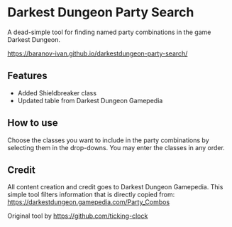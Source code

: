 # Darkest Dungeon Party Search
A dead-simple tool for finding named party combinations in the game Darkest Dungeon.

https://baranov-ivan.github.io/darkestdungeon-party-search/

Features
---
* Added Shieldbreaker class  
* Updated table from Darkest Dungeon Gamepedia

How to use
---
Choose the classes you want to include in the party combinations by selecting them in the drop-downs.
You may enter the classes in any order.

Credit
---
All content creation and credit goes to Darkest Dungeon Gamepedia.
This simple tool filters information that is directly copied from: https://darkestdungeon.gamepedia.com/Party_Combos
  
Original tool by https://github.com/ticking-clock
